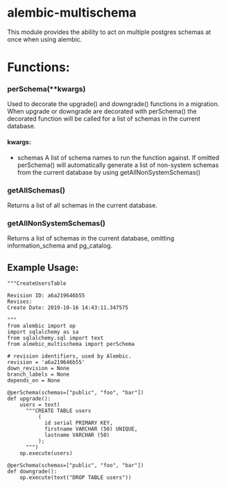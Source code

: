 
# alembic-multischema
This module provides the ability to act on multiple postgres schemas at once when using alembic.

# Functions:
### perSchema(**kwargs)
Used to decorate the upgrade() and downgrade() functions in a migration. When upgrade or downgrade are decorated with perSchema() the decorated function will be called for a list of schemas in the current database.
#### kwargs:
  * schemas
  A list of schema names to run the function against. If omitted perSchema() will automatically generate a list of non-system schemas from the current database by using getAllNonSystemSchemas()

### getAllSchemas()
  Returns a list of all schemas in the current database.

### getAllNonSystemSchemas()
  Returns a list of schemas in the current database, omitting information_schema and pg_catalog.  

## Example Usage:
```
"""CreateUsersTable

Revision ID: a6a219646b55
Revises:
Create Date: 2019-10-16 14:43:11.347575

"""
from alembic import op
import sqlalchemy as sa
from sqlalchemy.sql import text
from almebic_multischema import perSchema

# revision identifiers, used by Alembic.
revision = 'a6a219646b55'
down_revision = None
branch_labels = None
depends_on = None

@perSchema(schemas=["public", "foo", "bar"])
def upgrade():
    users = text(
      """CREATE TABLE users
          (
            id serial PRIMARY KEY,
            firstname VARCHAR (50) UNIQUE,
            lastname VARCHAR (50)
          );
      """)
    op.execute(users)

@perSchema(schemas=["public", "foo", "bar"])
def downgrade():
    op.execute(text("DROP TABLE users"))
```
